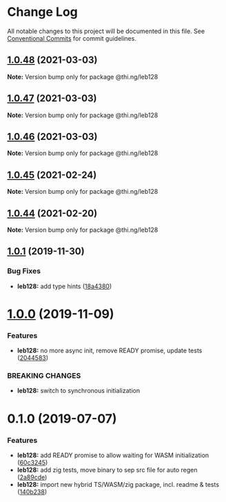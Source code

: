 # Change Log

All notable changes to this project will be documented in this file.
See [Conventional Commits](https://conventionalcommits.org) for commit guidelines.

## [1.0.48](https://github.com/thi-ng/umbrella/compare/@thi.ng/leb128@1.0.47...@thi.ng/leb128@1.0.48) (2021-03-03)

**Note:** Version bump only for package @thi.ng/leb128





## [1.0.47](https://github.com/thi-ng/umbrella/compare/@thi.ng/leb128@1.0.46...@thi.ng/leb128@1.0.47) (2021-03-03)

**Note:** Version bump only for package @thi.ng/leb128





## [1.0.46](https://github.com/thi-ng/umbrella/compare/@thi.ng/leb128@1.0.45...@thi.ng/leb128@1.0.46) (2021-03-03)

**Note:** Version bump only for package @thi.ng/leb128





## [1.0.45](https://github.com/thi-ng/umbrella/compare/@thi.ng/leb128@1.0.44...@thi.ng/leb128@1.0.45) (2021-02-24)

**Note:** Version bump only for package @thi.ng/leb128





## [1.0.44](https://github.com/thi-ng/umbrella/compare/@thi.ng/leb128@1.0.43...@thi.ng/leb128@1.0.44) (2021-02-20)

**Note:** Version bump only for package @thi.ng/leb128





## [1.0.1](https://github.com/thi-ng/umbrella/compare/@thi.ng/leb128@1.0.0...@thi.ng/leb128@1.0.1) (2019-11-30)

### Bug Fixes

* **leb128:** add type hints ([18a4380](https://github.com/thi-ng/umbrella/commit/18a4380336604f4a8fc890296d5c9dce5d9c0cd2))

# [1.0.0](https://github.com/thi-ng/umbrella/compare/@thi.ng/leb128@0.1.5...@thi.ng/leb128@1.0.0) (2019-11-09)

### Features

* **leb128:** no more async init, remove READY promise, update tests ([2044583](https://github.com/thi-ng/umbrella/commit/20445837f5af1891703e1c51fe8db56e69f11c86))

### BREAKING CHANGES

* **leb128:** switch to synchronous initialization

# 0.1.0 (2019-07-07)

### Features

* **leb128:** add READY promise to allow waiting for WASM initialization ([60c3245](https://github.com/thi-ng/umbrella/commit/60c3245))
* **leb128:** add zig tests, move binary to sep src file for auto regen ([2a89cde](https://github.com/thi-ng/umbrella/commit/2a89cde))
* **leb128:** import new hybrid TS/WASM/zig package, incl. readme & tests ([140b238](https://github.com/thi-ng/umbrella/commit/140b238))
